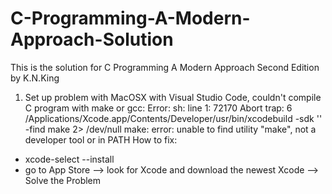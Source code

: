# C-Programming-A-Modern-Approach-Solution
This is the solution for C Programming A Modern Approach Second Edition by K.N.King


1. Set up problem with MacOSX with Visual Studio Code, couldn't compile C program with make or gcc:
Error: sh: line 1: 72170 Abort trap: 6           /Applications/Xcode.app/Contents/Developer/usr/bin/xcodebuild -sdk '' -find make 2> /dev/null
make: error: unable to find utility "make", not a developer tool or in PATH
How to fix:
  - xcode-select --install
  - go to App Store --> look for Xcode and download the newest Xcode
--> Solve the Problem
